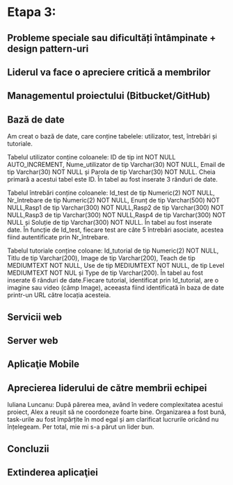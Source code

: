 
# Etapa 3:

## Probleme speciale sau dificultăți întâmpinate + design pattern-uri

## Liderul va face o apreciere critică a membrilor

## Managementul proiectului (Bitbucket/GitHub)

## Bază de date
Am creat o bază de date, care conține tabelele: utilizator, test, întrebări și tutoriale. 

Tabelul utilizator conține coloanele: ID de tip int NOT NULL AUTO_INCREMENT, Nume_utilizator de tip Varchar(30) NOT NULL, Email de tip Varchar(30) NOT NULL și Parola de tip Varchar(30) NOT NULL. Cheia primară a acestui tabel este ID. În tabel au fost inserate 3 rânduri de date. 

Tabelul întrebări conține coloanele: Id_test de tip Numeric(2) NOT NULL, Nr_întrebare de tip Numeric(2) NOT NULL, Enunț de tip  Varchar(500) NOT NULL,Rasp1 de tip Varchar(300) NOT NULL,Rasp2 de tip Varchar(300) NOT NULL,Rasp3 de tip Varchar(300) NOT NULL,Rasp4 de tip Varchar(300) NOT NULL și Soluție de tip Varchar(300) NOT NULL. În tabel au fost inserate date. În funcție de Id_test, fiecare test are câte 5 întrebări asociate, acestea fiind autentificate prin Nr_întrebare. 

Tabelul tutoriale conține coloane: Id_tutorial de tip Numeric(2) NOT NULL, Titlu de tip Varchar(200), Image de tip Varchar(200), Teach de tip MEDIUMTEXT NOT NULL, Use de tip MEDIUMTEXT NOT NULL, de tip Level MEDIUMTEXT NOT NUL și Type de tip Varchar(200). În tabel au fost inserate 6 rânduri de date.Fiecare tutorial, identificat prin Id_tutorial, are o imagine sau video (câmp Image), aceeasta fiind identificată în baza de date printr-un URL către locația acesteia. 


## Servicii web

## Server web

## Aplicaţie Mobile

## Aprecierea liderului de către membrii echipei

Iuliana Luncanu: După părerea mea, având în vedere complexitatea acestui proiect, Alex a reușit să ne coordoneze foarte bine. Organizarea a fost bună, task-urile au fost împărțite în mod egal și am clarificat  lucrurile oricând nu înțelegeam. Per total, mie mi s-a părut un lider bun. 

## Concluzii

## Extinderea aplicaţiei
